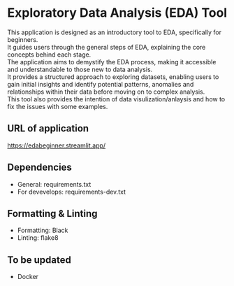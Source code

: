 # Exploratory Data Analysis (EDA) Tool  
This application is designed as an introductory tool to EDA, specifically for beginners.  
It guides users through the general steps of EDA, explaining the core concepts behind each stage.  
The application aims to demystify the EDA process, making it accessible and understandable to those new to data analysis.  
It provides a structured approach to exploring datasets, enabling users to gain initial insights and identify potential patterns, anomalies   and relationships within their data before moving on to complex analysis.  
This tool also provides the intention of data visulization/anlaysis and how to fix the issues with some examples.  

## URL of application  
https://edabeginner.streamlit.app/

## Dependencies  
- General: requirements.txt
- For devevelops: requirements-dev.txt

## Formatting & Linting  
- Formatting: Black  
- Linting: flake8  

## To be updated  
- Docker  
